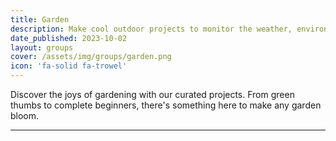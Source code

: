 ```yaml
---
title: Garden
description: Make cool outdoor projects to monitor the weather, environment and garden
date_published: 2023-10-02
layout: groups
cover: /assets/img/groups/garden.png
icon: 'fa-solid fa-trowel'
---
```


Discover the joys of gardening with our curated projects. From green thumbs to complete beginners, there's something here to make any garden bloom.

---
